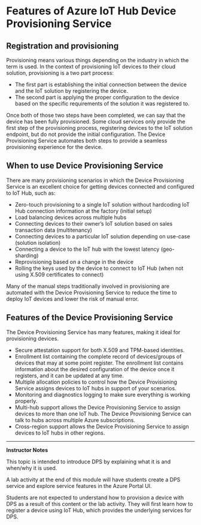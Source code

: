 # Features of Azure IoT Hub Device Provisioning Service

## Registration and provisioning

Provisioning means various things depending on the industry in which the term is used. In the context of provisioning IoT devices to their cloud solution, provisioning is a two part process:

* The first part is establishing the initial connection between the device and the IoT solution by registering the device.
* The second part is applying the proper configuration to the device based on the specific requirements of the solution it was registered to.

Once both of those two steps have been completed, we can say that the device has been fully provisioned. Some cloud services only provide the first step of the provisioning process, registering devices to the IoT solution endpoint, but do not provide the initial configuration. The Device Provisioning Service automates both steps to provide a seamless provisioning experience for the device.

## When to use Device Provisioning Service

There are many provisioning scenarios in which the Device Provisioning Service is an excellent choice for getting devices connected and configured to IoT Hub, such as:

* Zero-touch provisioning to a single IoT solution without hardcoding IoT Hub connection information at the factory (initial setup)
* Load balancing devices across multiple hubs
* Connecting devices to their owner’s IoT solution based on sales transaction data (multitenancy)
* Connecting devices to a particular IoT solution depending on use-case (solution isolation)
* Connecting a device to the IoT hub with the lowest latency (geo-sharding)
* Reprovisioning based on a change in the device
* Rolling the keys used by the device to connect to IoT Hub (when not using X.509 certificates to connect)

Many of the manual steps traditionally involved in provisioning are automated with the Device Provisioning Service to reduce the time to deploy IoT devices and lower the risk of manual error.

## Features of the Device Provisioning Service

The Device Provisioning Service has many features, making it ideal for provisioning devices.

* Secure attestation support for both X.509 and TPM-based identities.
* Enrollment list containing the complete record of devices/groups of devices that may at some point register. The enrollment list contains information about the desired configuration of the device once it registers, and it can be updated at any time.
* Multiple allocation policies to control how the Device Provisioning Service assigns devices to IoT hubs in support of your scenarios.
* Monitoring and diagnostics logging to make sure everything is working properly.
* Multi-hub support allows the Device Provisioning Service to assign devices to more than one IoT hub. The Device Provisioning Service can talk to hubs across multiple Azure subscriptions.
* Cross-region support allows the Device Provisioning Service to assign devices to IoT hubs in other regions.

---

**Instructor Notes**

This topic is intended to introduce DPS by explaining what it is and when/why it is used.

A lab activity at the end of this module will have students create a DPS service and explore service features in the Azure Portal UI. 

Students are not expected to understand how to provision a device with DPS as a result of this content or the lab activity. They will first learn how to register a device using IoT Hub, which provides the underlying services for DPS.
